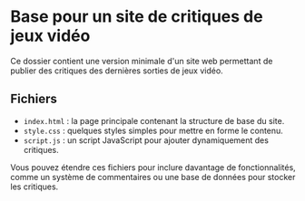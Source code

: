 # Base pour un site de critiques de jeux vidéo

Ce dossier contient une version minimale d'un site web permettant de publier des critiques des dernières sorties de jeux vidéo.

## Fichiers

- `index.html` : la page principale contenant la structure de base du site.
- `style.css` : quelques styles simples pour mettre en forme le contenu.
- `script.js` : un script JavaScript pour ajouter dynamiquement des critiques.

Vous pouvez étendre ces fichiers pour inclure davantage de fonctionnalités, comme un système de commentaires ou une base de données pour stocker les critiques.
